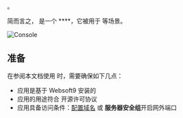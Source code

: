 # 

。  

简而言之，[]() 是一个 ****，它被用于  等场景。   


![Console](https://libs.websoft9.com/Websoft9/DocsPicture/zh/penpot/penpot-gui-websoft9.png)


## 准备

在参阅本文档使用  时，需要确保如下几点：

- 应用是基于 Websoft9 安装的
- 应用的用途符合 [](license_url) 开源许可协议
- 应用具备访问条件：[配置域名](./guide/appsetdomain) 或 **服务器安全组**开启网外端口
